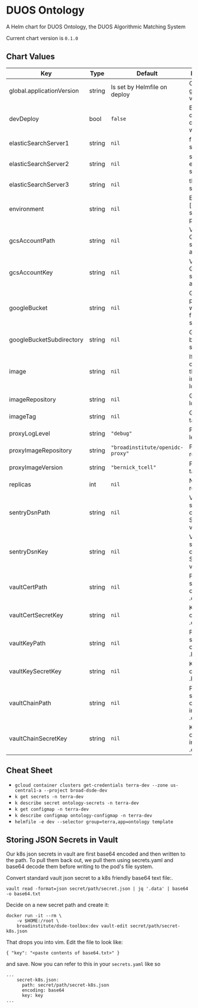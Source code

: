 DUOS Ontology
========
A Helm chart for DUOS Ontology, the DUOS Algorithmic Matching System

Current chart version is `0.1.0`

## Chart Values

| Key | Type | Default | Description |
|-----|------|---------|-------------|
| global.applicationVersion | string | Is set by Helmfile on deploy | Ontology global version |
| devDeploy | bool | `false` | Enable to deploy to dev locally with Skaffold |
| elasticSearchServer1 | string | `nil` | first elastic search host |
| elasticSearchServer2 | string | `nil` | second elastic search host |
| elasticSearchServer3 | string | `nil` | third elastic search host |
| environment | string | `nil` | Environment, [dev, alpha, staging, prod] |
| gcsAccountPath | string | `nil` | Vault path to GCS base64 service account json |
| gcsAccountKey | string | `nil` | Vault key of GCS base64 service account json |
| googleBucket | string | `nil` | Google project where GCS files are stored |
| googleBucketSubdirectory | string | `nil` | Google bucket subdirectory |
| image | string | `nil` | If specified, overrides the GCR image location |
| imageRepository | string | `nil` | GCR image location |
| imageTag | string | `nil` | GCR image tag |
| proxyLogLevel | string | `"debug"` | Proxy log level |
| proxyImageRepository | string | `"broadinstitute/openidc-proxy"` | Proxy image repository |
| proxyImageVersion | string | `"bernick_tcell"` | Proxy image tag |
| replicas | int | `nil` | Number of replicas |
| sentryDsnPath | string | `nil` | Vault path to secret containing Sentry DSN value |
| sentryDsnKey | string | `nil` | Vault key of secret containing Sentry DSN value |
| vaultCertPath | string | `nil` | Path to secret containing .crt |
| vaultCertSecretKey | string | `nil` | Key in secret containing .crt |
| vaultKeyPath | string | `nil` | Path to secret containing .key |
| vaultKeySecretKey | string | `nil` | Key in secret containing .key |
| vaultChainPath | string | `nil` | Path to secret containing intermediate .crt |
| vaultChainSecretKey | string | `nil` | Key in secret containing intermediate .crt |

## Cheat Sheet

* `gcloud container clusters get-credentials terra-dev --zone us-central1-a --project broad-dsde-dev`
* `k get secrets -n terra-dev`
* `k describe secret ontology-secrets -n terra-dev`
* `k get configmap -n terra-dev`
* `k describe configmap ontology-configmap -n terra-dev`
* `helmfile -e dev --selector group=terra,app=ontology template`

## Storing JSON Secrets in Vault
Our k8s json secrets in vault are first base64 encoded and then written to 
the path. To pull them back out, we pull them using secrets.yaml and 
base64 decode them before writing to the pod's file system.

Convert standard vault json secret to a k8s friendly base64 text file:.
```
vault read -format=json secret/path/secret.json | jq '.data' | base64 -o base64.txt
```  
Decide on a new secret path and create it:
```
docker run -it --rm \
    -v $HOME:/root \
    broadinstitute/dsde-toolbox:dev vault-edit secret/path/secret-k8s.json
```
That drops you into vim. Edit the file to look like:
```
{ "key": "<paste contents of base64.txt>" }
```
and save. Now you can refer to this in your `secrets.yaml` like so
```
...
    secret-k8s.json:
      path: secret/path/secret-k8s.json
      encoding: base64
      key: key
...
```
